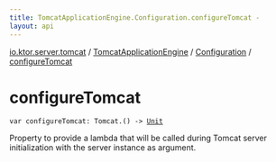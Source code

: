 ```yaml
---
title: TomcatApplicationEngine.Configuration.configureTomcat - 
layout: api
---
```


<div class='api-docs-breadcrumbs'><a href="../../index.html">io.ktor.server.tomcat</a> / <a href="../index.html">TomcatApplicationEngine</a> / <a href="index.html">Configuration</a> / <a href="./configure-tomcat.html">configureTomcat</a></div>

# configureTomcat

<div class="signature"><code><span class="keyword">var </span><span class="identifier">configureTomcat</span><span class="symbol">: </span><span class="identifier">Tomcat</span><span class="symbol">.</span><span class="symbol">(</span><span class="symbol">)</span>&nbsp;<span class="symbol">-&gt;</span>&nbsp;<a href="https://kotlinlang.org/api/latest/jvm/stdlib/kotlin/-unit/index.html"><span class="identifier">Unit</span></a></code></div>

Property to provide a lambda that will be called
during Tomcat server initialization with the server instance as argument.

